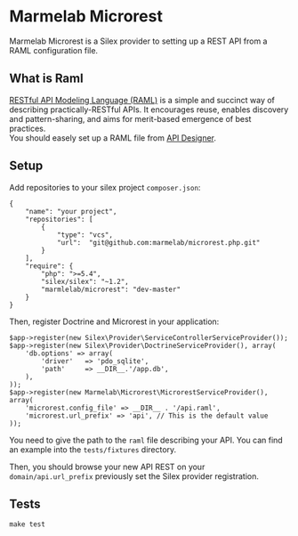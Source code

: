 # Marmelab Microrest

Marmelab Microrest is a Silex provider to setting up a REST API from a RAML configuration file.

## What is Raml

[RESTful API Modeling Language (RAML)](http://raml.org/) is a simple and succinct way of describing practically-RESTful APIs. It encourages reuse, enables discovery and pattern-sharing, and aims for merit-based emergence of best practices.    
You should easely set up a RAML file from [API Designer](http://api-portal.anypoint.mulesoft.com/raml/api-designer).     

## Setup

Add repositories to your silex project `composer.json`:

    {
        "name": "your project",
        "repositories": [
            {
                "type": "vcs",
                "url":  "git@github.com:marmelab/microrest.php.git"
            }
        ],
        "require": {
            "php": ">=5.4",
            "silex/silex": "~1.2",
            "marmlelab/microrest": "dev-master"
        }
    }

Then, register Doctrine and Microrest in your application:

    $app->register(new Silex\Provider\ServiceControllerServiceProvider());
    $app->register(new Silex\Provider\DoctrineServiceProvider(), array(
        'db.options' => array(
            'driver'   => 'pdo_sqlite',
            'path'     => __DIR__.'/app.db',
        ),
    ));
    $app->register(new Marmelab\Microrest\MicrorestServiceProvider(), array(
        'microrest.config_file' => __DIR__ . '/api.raml',
        'microrest.url_prefix' => 'api', // This is the default value
    ));
  
You need to give the path to the `raml` file describing your API. You can find an example into the `tests/fixtures` directory.

Then, you should browse your new API REST on your `domain/api.url_prefix` previously set the Silex provider registration.

## Tests

    make test

